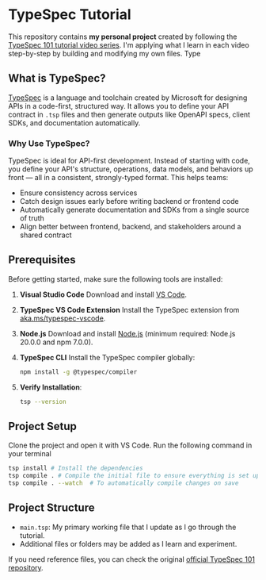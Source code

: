 # TypeSpec Tutorial

This repository contains **my personal project** created by following the [TypeSpec 101 tutorial video series](https://aka.ms/typespec101/videos). I'm applying what I learn in each video step-by-step by building and modifying my own files.
Type

## What is TypeSpec?

[TypeSpec](https://aka.ms/typespec) is a language and toolchain created by Microsoft for designing APIs in a code-first, structured way. It allows you to define your API contract in `.tsp` files and then generate outputs like OpenAPI specs, client SDKs, and documentation automatically.

### Why Use TypeSpec?

TypeSpec is ideal for API-first development. Instead of starting with code, you define your API's structure, operations, data models, and behaviors up front — all in a consistent, strongly-typed format. This helps teams:

- Ensure consistency across services
- Catch design issues early before writing backend or frontend code
- Automatically generate documentation and SDKs from a single source of truth
- Align better between frontend, backend, and stakeholders around a shared contract

## Prerequisites

Before getting started, make sure the following tools are installed:

1. **Visual Studio Code**
   Download and install [VS Code](https://aka.ms/vscode).

2. **TypeSpec VS Code Extension**
   Install the TypeSpec extension from [aka.ms/typespec-vscode](https://aka.ms/typespec-vscode).

3. **Node.js**
   Download and install [Node.js](https://nodejs.org/) (minimum required: Node.js 20.0.0 and npm 7.0.0).

4. **TypeSpec CLI**
   Install the TypeSpec compiler globally:

   ```sh
   npm install -g @typespec/compiler
   ```

5. **Verify Installation**:

   ```sh
   tsp --version
   ```

## Project Setup
Clone the project and open it with VS Code.
Run the following command in your terminal
```sh
tsp install # Install the dependencies
tsp compile . # Compile the initial file to ensure everything is set up correctly
tsp compile . --watch  # To automatically compile changes on save
```

## Project Structure

* `main.tsp`: My primary working file that I update as I go through the tutorial.
* Additional files or folders may be added as I learn and experiment.

If you need reference files, you can check the original [official TypeSpec 101 repository](https://github.com/microsoft/typespec-101).

